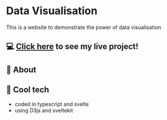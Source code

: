# Data Visualisation 
This is a website to demonstrate the power of data visualisation

## :computer: [Click here](https://svelte-data-vis.netlify.app/) to see my live project!


## :page_facing_up: About



## :rocket: Cool tech
- coded in typescript and svelte
- using D3js and sveltekit

